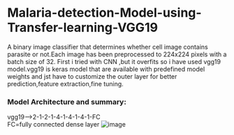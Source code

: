 # Malaria-detection-Model-using-Transfer-learning-VGG19

A binary image classifier that determines whether cell image contains parasite or not.Each image has been preprocessed to 224x224 pixels with a batch size of 32.
First i tried with CNN ,but it overfits so i have used vgg19 model.vgg19 is keras model that are available with predefined model weights and jst have to customize
the outer layer for better prediction,feature extraction,fine tuning.<br>

### <b>Model Architecture and summary:</b>
vgg19-->2-1-2-1-4-1-4-1-4-1-FC<br>
FC=fully connected dense layer
![image](https://user-images.githubusercontent.com/68815179/198999435-a6ce3c44-17eb-47dc-a9f8-cd2fac01d8b3.png)



